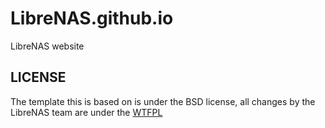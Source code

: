 # LibreNAS.github.io
LibreNAS website

## LICENSE
The template this is based on is under the BSD license, all changes by the LibreNAS team are under the [WTFPL](http://www.wtfpl.net/txt/copying/)
